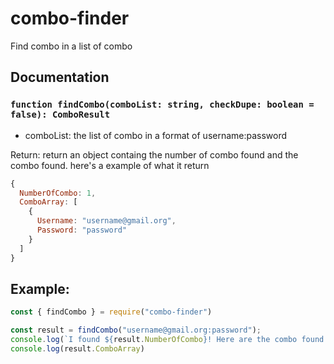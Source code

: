 # combo-finder
Find combo in a list of combo

## Documentation
### `function findCombo(comboList: string, checkDupe: boolean = false): ComboResult`

* comboList: the list of combo in a format of username:password

Return: 
return an object containg the number of combo found and the combo found. here's
a example of what it return 

```js
{
  NumberOfCombo: 1,
  ComboArray: [
    {
      Username: "username@gmail.org",
      Password: "password"
    }
  ]
}
```

## Example:
```js
const { findCombo } = require("combo-finder")

const result = findCombo("username@gmail.org:password");
console.log(`I found ${result.NumberOfCombo}! Here are the combo found:`);
console.log(result.ComboArray)
```